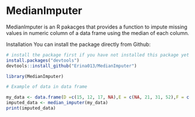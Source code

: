 # MedianImputer
MedianImputer is an R pakacges that provides a function to impute missing values in numeric column of a data frame using the median of each column.

Installation
You can install the package directly from Github:

```R
# install the package first if you have not installed this package yet
install.packages("devtools")
devtools::install_github("Erina013/MedianImputer")

library(MedianImputer)

# Example of data in data frame

my_data <- data.frame(D =c(15, 12, 17, NA),E = c(NA, 21, 31, 52),F = c("A",NA,"D","D"))
imputed_data <- median_imputer(my_data)
print(imputed_data)








